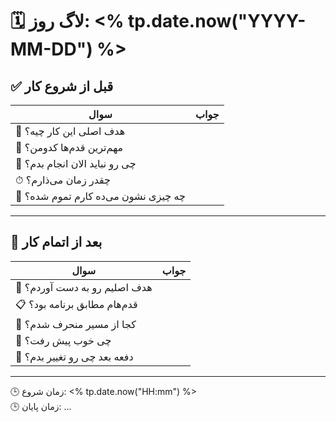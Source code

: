 # 🗓️ لاگ روز:  <% tp.date.now("YYYY-MM-DD") %>

## ✅ قبل از شروع کار

| سوال | جواب |
|------|------|
| 🎯 هدف اصلی این کار چیه؟ |  |
| 🧩 مهم‌ترین قدم‌ها کدومن؟ |  |
| 🚫 چی رو نباید الان انجام بدم؟ |  |
| ⏱ چقدر زمان می‌ذارم؟ |  |
| 📌 چه چیزی نشون می‌ده کارم تموم شده؟ |  |

---

## 🧩 بعد از اتمام کار

| سوال                          | جواب |
| ----------------------------- | ---- |
| 🎯 هدف اصلیم رو به دست آوردم؟ |      |
| 📋 قدم‌هام مطابق برنامه بود؟  |      |
| 🧭 کجا از مسیر منحرف شدم؟     |      |
| 🌟 چی خوب پیش رفت؟            |      |
| 🔁 دفعه بعد چی رو تغییر بدم؟  |      |

---
🕒 زمان شروع: <% tp.date.now("HH:mm") %>  
🕒 زمان پایان: ...
